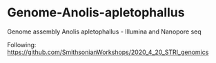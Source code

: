 # Genome-Anolis-apletophallus

Genome assembly Anolis apletophallus - Illumina and Nanopore seq

Following: https://github.com/SmithsonianWorkshops/2020_4_20_STRI_genomics


